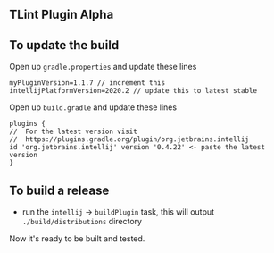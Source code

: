 ## TLint Plugin Alpha

## To update the build

Open up `gradle.properties` and update these lines
```
myPluginVersion=1.1.7 // increment this
intellijPlatformVersion=2020.2 // update this to latest stable
```

Open up `build.gradle` and update these lines

```
plugins {
//  For the latest version visit
//  https://plugins.gradle.org/plugin/org.jetbrains.intellij
id 'org.jetbrains.intellij' version '0.4.22' <- paste the latest version
}
```

## To build a release

- run the `intellij` -> `buildPlugin` task, this will output `./build/distributions` directory

Now it's ready to be built and tested.
